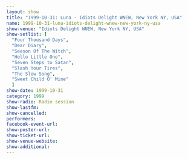 ```yaml
---
layout: show
title: "1999-10-31: Luna - Idiots Delight WNEW, New York NY, USA"
name: 1999-10-31-luna-idiots-delight-wnew-new-york-ny-usa
show-venue: "Idiots Delight WNEW, New York NY, USA"
show-setlist: [
  "Four Thousand Days",
  "Dear Diary",
  "Season Of The Witch",
  "Hello Little One",
  "Seven Steps to Satan",
  "Slash Your Tires",
  "The Slow Song",
  "Sweet Child O' Mine"
  ]
show-date: 1999-10-31
category: 1999
show-radio: Radio session
show-lastfm: 
show-cancelled: 
performers: 
facebook-event-url: 
show-poster-url: 
show-ticket-url: 
show-venue-website: 
show-additional: 
---
```


